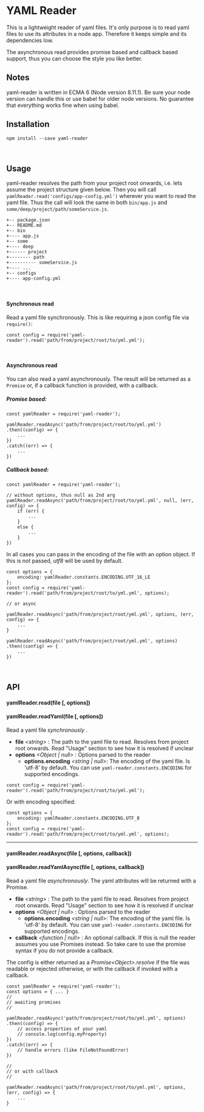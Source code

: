 # YAML Reader

This is a lightweight reader of yaml files. It's only purpose is to read
yaml files to use its attributes in a node app. Therefore it keeps simple
and its dependencies low.

The asynchronous read provides promise based and callback based support, thus 
you can choose the style you like better.

## Notes

yaml-reader is written in ECMA 6 (Node version 8.11.1). Be sure your node version can handle
this or use babel for older node versions. No guarantee that everything works fine when using babel.

## Installation

```
npm install --save yaml-reader
```

<br/>

## Usage

yaml-reader resolves the path from your project root onwards, i.e. lets assume the project structure given below.
Then you will call `yamlReader.read('configs/app-config.yml')` wherever you want to read the yaml file. Thus the call
 will look the same in both `bin/app.js` and `some/deep/project/path/someService.js`.   
```
+-- package.json
+-- README.md
+-- bin
+---- app.js
+-- some
+---- deep
+------ project
+-------- path
+---------- someService.js
+---- ...
+-- configs
+---- app-config.yml
```

<br/>

#### Synchronous read

Read a yaml file synchronously. This is like requiring a json config file via `require()`:

```
const config = require('yaml-reader').read('path/from/project/root/to/yml.yml');
```

<br/>

#### Asynchronous read

You can also read a yaml asynchronously. The result will be returned as a `Promise` or, if
a callback function is provided, with a callback.

##### Promise based:
```
const yamlReader = require('yaml-reader');

yamlReader.readAsync('path/from/project/root/to/yml.yml')
.then((config) => {
    ...
})
.catch((err) => {
    ...
})
```

##### Callback based:
```
const yamlReader = require('yaml-reader');

// without options, thus null as 2nd arg
yamlReader.readAsync('path/from/project/root/to/yml.yml', null, (err, config) => {
    if (err) {
        ...
    }
    else {
        ...
    }
})
```

In all cases you can pass in the encoding of the file with an option object. If this is not passed, *utf8* will be used by default.

```
const options = {
    encoding: yamlReader.constants.ENCODING.UTF_16_LE
};
const config = require('yaml-reader').read('path/from/project/root/to/yml.yml', options);

// or async

yamlReader.readAsync('path/from/project/root/yml.yml', options, (err, config) => {
    ...
}

yamlReader.readAsync('path/from/project/root/yml.yml', options)
.then((config) => {
    ...
})
```

<br/>

## API

#### yamlReader.read(file [, options])
#### yamlReader.readYaml(file [, options])

Read a yaml file _synchronously_ .

- __file__ _\<string>_ : The path to the yaml file to read. Resolves from project root onwards. Read "Usage" section
 to see how it is resolved if unclear
- __options__ _<Object | null>_ : Options parsed to the reader
    - __options.encoding__ _<string | null>_: The encoding of the yaml file. Is 'utf-8' by default.
    You can use `yaml-reader.constants.ENCODING` for supported encodings.

```
const config = require('yaml-reader').read('path/from/project/root/to/yml.yml');
```

Or with encoding specified:

```
const options = {
    encoding: yamlReader.constants.ENCODING.UTF_8
};
const config = require('yaml-reader').read('path/from/project/root/to/yml.yml', options);
```

<hr/>

#### yamlReader.readAsync(file [, options, callback])
#### yamlReader.readYamlAsync(file [, options, callback])

Read a yaml file _asynchronously_. The yaml attributes will be returned with a Promise.

- __file__ _\<string>_ : The path to the yaml file to read. Resolves from project root onwards. Read "Usage" section 
to see how it is resolved if unclear
- __options__ _<Object | null>_ : Options parsed to the reader
    - __options.encoding__ _<string | null>_: The encoding of the yaml file. Is 'utf-8' by default.
    You can use `yaml-reader.constants.ENCODING` for supported encodings.
- __callback__ _<function | null>_ : An optional callback. If this is null the reader assumes you use Promises instead.
    So take care to use the promise syntax if you do not provide a callback.

The config is either returned as a _Promise\<Object>.resolve_ if the file was readable or rejected otherwise, or with
the callback if invoked with a callback.

```
const yamlReader = require('yaml-reader');
const options = { ... }
//
// awaiting promises
//

yamlReader.readAsync('path/from/project/root/to/yml.yml', options)
.then((config) => {
    // access properties of your yaml
    // console.log(config.myProperty)
})
.catch((err) => {
    // handle errors (like FileNotFoundError)
})

//
// or with callback
//

yamlReader.readAsync('path/from/project/root/to/yml.yml', options, (err, config) => {
    ...
}
```
